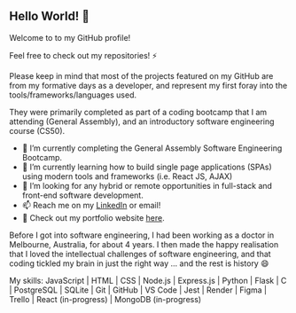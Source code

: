 ## Hello World! 👋

Welcome to to my GitHub profile! 

Feel free to check out my repositories! ⚡

Please keep in mind that most of the projects featured on my GitHub are from my formative days as a developer, and represent my first foray into the tools/frameworks/languages used. 

They were primarily completed as part of a coding bootcamp that I am attending (General Assembly), and an introductory software engineering course (CS50). 

- 🔭 I’m currently completing the General Assembly Software Engineering Bootcamp.
- 🌱 I’m currently learning how to build single page applications (SPAs) using modern tools and frameworks (i.e. React JS, AJAX)
- 👯 I’m looking for any hybrid or remote opportunities in full-stack and front-end software development.
- 📫 Reach me on my [LinkedIn](www.linkedin.com/in/bernadine-dao) or email!
- 👀 Check out my portfolio website [here](https://berternie9.github.io/portfolio-website/).

Before I got into software engineering, I had been working as a doctor in Melbourne, Australia, for about 4 years. I then made the happy realisation that I loved the intellectual challenges of software engineering, and that coding tickled my brain in just the right way ... and the rest is history 😄 

My skills:
JavaScript | HTML | CSS | Node.js | Express.js | Python | Flask | C | PostgreSQL | SQLite | Git | GitHub | VS Code | Jest | Render | Figma | Trello | React (in-progress) | MongoDB (in-progress)

